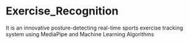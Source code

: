 # Exercise_Recognition
It is an innovative posture-detecting real-time sports exercise tracking system using MediaPipe and Machine Learning Algorithms
